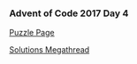 ### Advent of Code 2017 Day 4

[Puzzle Page](https://adventofcode.com/2017/day/4)

[Solutions Megathread](https://www.reddit.com/r/adventofcode/comments/7hf5xb/2017_day_4_solutions/)
